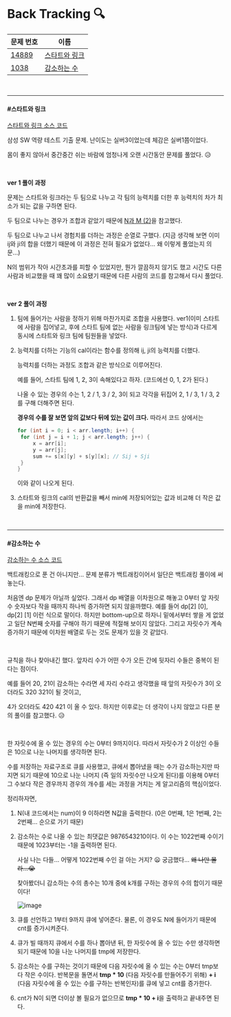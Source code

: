 # Back Tracking 🔍

| 문제 번호                                      | 이름                            |
| ---------------------------------------------- | ------------------------------- |
| [14889](https://www.acmicpc.net/problem/14889) | [스타트와 링크](#스타트와-링크) |
| [1038](https://www.acmicpc.net/problem/1038)   | [감소하는 수](#감소하는-수)     |

<br>

<hr>

#### #스타트와 링크

[스타트와 링크 소스 코드](https://github.com/hjyeon-n/Algorithm_study/tree/master/BOJ/2020.09/Solution_14889)

삼성 SW 역량 테스트 기출 문제. 난이도는 실버3이었는데 체감은 실버1쯤이었다.

몸이 좋지 않아서 중간중간 쉬는 바람에 엄청나게 오랜 시간동안 문제를 풀었다. 😥

<br>

**ver 1 풀이 과정**

문제는 스타트와 링크라는 두 팀으로 나누고 각 팀의 능력치를 더한 후 능력치의 차가 최소가 되는 값을 구하면 된다.

두 팀으로 나누는 경우가 조합과 같았기 때문에 [N과 M (2)](https://github.com/hjyeon-n/Algorithm_study/blob/master/BOJ/2020.08/Solution_15650.java)을 참고했다.

두 팀으로 나누고 나서 경험치를 더하는 과정은 순열로 구했다. (지금 생각해 보면 이미 ij와 ji의 합을 더했기 때문에 이 과정은 전혀 필요가 없었다... 왜 이렇게 풀었는지 의문...) 

N의 범위가 작아 시간초과를 피할 수 있었지만, 뭔가 깔끔하지 않기도 했고 시간도 다른 사람과 비교했을 때 꽤 많이 소요됐기 때문에 다른 사람의 코드를 참고해서 다시 풀었다.

<br>

**ver 2 풀이 과정**

1. 팀에 들어가는 사람을 정하기 위해 마찬가지로 조합을 사용했다. ver1(이미 스타트에 사람을 집어넣고, 후에 스타트 팀에 없는 사람을 링크팀에 넣는 방식)과 다르게 동시에 스타트와 링크 팀에 팀원들을 넣었다.

2. 능력치를 더하는 기능의 cal이라는 함수를 정의해 ij, ji의 능력치를 더했다.

   능력치를 더하는 과정도 조합과 같은 방식으로 이루어진다.

   예를 들어, 스타트 팀에 1, 2, 3이 속해있다고 하자. (코드에선 0, 1, 2가 된다.)

   나올 수 있는 경우의 수는 1, 2 / 1, 3 / 2, 3이 되고 각각을 뒤집어 2, 1 / 3, 1 / 3, 2를 구해 더해주면 된다.

   **경우의 수를 잘 보면 앞의 값보다 뒤에 있는 값이 크다.** 따라서 코드 상에서는 

   ```java
   for (int i = 0; i < arr.length; i++) {
   	for (int j = i + 1; j < arr.length; j++) {
   		x = arr[i]; 
   		y = arr[j];
   		sum += s[x][y] + s[y][x]; // Sij + Sji
   	}
   }
   ```

   이와 같이 나오게 된다.

3. 스타트와 링크의 cal의 반환값을 빼서 min에 저장되어있는 값과 비교해 더 작은 값을 min에 저장한다.

<br>

<hr>

#### #감소하는 수

[감소하는 수 소스 코드](https://www.acmicpc.net/problem/1038)

백트래킹으로 푼 건 아니지만... 문제 분류가 백트래킹이어서 일단은 백트래킹 풀이에 써놓는다.

처음엔 dp 문제가 아닐까 싶었다. 그래서 dp 배열을 이차원으로 해놓고 0부터 앞 자릿수 숫자보다 작을 때까지 하나씩 증가하면 되지 않을까했다. 예를 들어 dp[2] [0], dp[2] [1] 이런 식으로 말이다. 하지만 bottom-up으로 하자니 밑에서부터 쌓을 게 없었고 일단 N번째 숫자를 구해야 하기 때문에 적절해 보이지 않았다. 그리고 자릿수가 계속 증가하기 때문에 이차원 배열로 두는 것도 문제가 있을 것 같았다.

<br>

규칙을 하나 찾아내긴 했다. 앞자리 수가 어떤 수가 오든 간에 뒷자리 수들은 중복이 된다는 점이다.

예를 들어 20, 21이 감소하는 수라면 세 자리 수라고 생각했을 때 앞의 자릿수가 3이 오더라도 320 321이 될 것이고,

4가 오더라도 420 421 이 올 수 있다.  하지만 이후로는 더 생각이 나지 않았고 다른 분의 풀이를 참고했다. 😥

<br>

한 자릿수에 올 수 있는 경우의 수는 0부터 9까지이다. 따라서 자릿수가 2 이상인 수들은 10으로 나눈 나머지를 생각하면 된다.

수를 저장하는 자료구조로 큐를 사용했고, 큐에서 뽑아냈을 때는 수가 감소하는지만 따지면 되기 때문에 10으로 나눈 나머지 (즉 일의 자릿수만 나오게 된다)를 이용해 0부터 그 수보다 작은 경우까지 경우의 개수를 세는 과정을 거치는 게 알고리즘의 핵심이었다.

정리하자면,

1. N(내 코드에서는 num)이 9 이하라면 N값을 출력한다. (0은 0번째, 1은 1번째, 2는 2번째... 순으로 가기 때문)

2. 감소하는 수로 나올 수 있는 최댓값은 9876543210이다. 이 수는 1022번째 수이기 때문에 1023부터는 -1을 출력하면 된다.

   사실 나는 다들... 어떻게 1022번째 수인 걸 아는 거지? 😦 궁금했다... ~~왜 나만 몰라...😭~~

   찾아봤더니 감소하는 수의 총수는 10개 중에 k개를 구하는 경우의 수의 합이기 때문이다!

   ![image](https://user-images.githubusercontent.com/62419307/93068513-8b048a00-f6b7-11ea-9b35-8ce56702284d.png)

3. 큐를 선언하고 1부터 9까지 큐에 넣어준다. 물론, 이 경우도 N에 들어가기 때문에 cnt를 증가시켜준다.

4. 큐가 빌 때까지 큐에서 수를 하나 뽑아낸 뒤, 한 자릿수에 올 수 있는 수만 생각하면 되기 때문에 10을 나눈 나머지를 tmp에 저장한다.

5. 감소하는 수를 구하는 것이기 때문에 다음 자릿수에 올 수 있는 수는 0부터 tmp보다 작은 수이다. 반복문을 돌면서 **tmp * 10** (다음 자릿수를 만들어주기 위해) **+ i** (다음 자릿수에 올 수 있는 수를 구하는 반복인자)를 큐에 넣고 cnt를 증가한다.

6. cnt가 N이 되면 더이상 볼 필요가 없으므로 **tmp * 10 + i**을 출력하고 끝내주면 된다.

